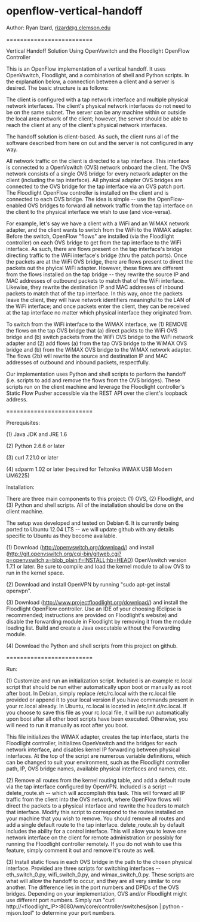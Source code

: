 openflow-vertical-handoff
=========================

Author: Ryan Izard, rizard@g.clemson.edu

=========================

Vertical Handoff Solution Using OpenVswitch and the Floodlight OpenFlow Controller

This is an OpenFlow implementation of a vertical handoff. It uses OpenVswitch, Floodlight, and a combination of shell and Python scripts. In the explanation below, a connection between a client and a server is desired. The basic structure is as follows:

The client is configured with a tap network interface and multiple physical network interfaces. The client's physical network interfaces do not need to be on the same subnet. The server can be any machine within or outside the local area network of the client; however, the server should be able to reach the client at any of the client's physical network interfaces.

The handoff solution is client-based. As such, the client runs all of the software described from here on out and the server is not configured in any way.

All network traffic on the client is directed to a tap interface. This interface is connected to a OpenVswitch (OVS) network onboard the client. The OVS network consists of a single OVS bridge for every network adapter on the client (including the tap interface). All physical adapter OVS bridges are connected to the OVS bridge for the tap interface via an OVS patch port. The Floodlight OpenFlow controller is installed on the client and is connected to each OVS bridge. The idea is simple -- use the OpenFlow-enabled OVS bridges to forward all network traffic from the tap interface on the client to the physical interface we wish to use (and vice-versa).

For example, let's say we have a client with a WiFi and an WiMAX network adapter, and the client wants to switch from the WiFi to the WiMAX adapter. Before the switch, OpenFlow "flows" are installed (via the Floodlight controller) on each OVS bridge to get from the tap interface to the WiFi interface. As such, there are flows present on the tap interface's bridge directing traffic to the WiFi interface's bridge (thru the patch ports). Once the packets are at the WiFi OVS bridge, there are flows present to direct the packets out the phyical WiFi adapter. However, these flows are different from the flows installed on the tap bridge -- they rewrite the source IP and MAC addresses of outbound packets to match that of the WiFi interface. Likewise, they rewrite the destination IP and MAC addresses of inbound packets to match that of the tap interface. In this way, once the packets leave the client, they will have network identifiers meaningful to the LAN of the WiFi interface; and once packets enter the client, they can be received at the tap interface no matter which physical interface they originated from.

To switch from the WiFi interface to the WiMAX interface, we (1) REMOVE the flows on the tap OVS bridge that (a) direct packts to the WiFi OVS bridge and (b) switch packets from the WiFi OVS bridge to the WiFi network adapter and (2) add flows (a) from the tap OVS bridge to the WiMAX OVS bridge and (b) from the WiMAX OVS bridge to the WiMAX network adapter. The flows (2b) will rewrite the source and destination IP and MAC addresses of outbound and inbound packets, respectfully.

Our implementation uses Python and shell scripts to perform the handoff (i.e. scripts to add and remove the flows from the OVS bridges). These scripts run on the client machine and leverage the Floodlight controller's Static Flow Pusher accessible via the REST API over the client's loopback address.

=========================

Prerequisites:

(1) Java JDK and JRE 1.6

(2) Python 2.6.6 or later

(3) curl 7.21.0 or later

(4) sdparm 1.02 or later (required for Teltonika WiMAX USB Modem UM6225)

Installation:

There are three main components to this project: (1) OVS, (2) Floodlight, and (3) Python and shell scripts. All of the installation should be done on the client machine.

The setup was developed and tested on Debian 6. It is currently being ported to Ubuntu 12.04 LTS -- we will update github with any details specific to Ubuntu as they become available.

(1) Download (http://openvswitch.org/download/) and install (http://git.openvswitch.org/cgi-bin/gitweb.cgi?p=openvswitch;a=blob_plain;f=INSTALL;hb=HEAD) OpenVswitch version 1.7.1 or later. Be sure to compile and load the kernel module to allow OVS to run in the kernel space.

(2) Download and install OpenVPN by running "sudo apt-get install openvpn".

(3) Download (http://www.projectfloodlight.org/download/) and install the Floodlight OpenFlow controller. Use an IDE of your choosing (Eclipse is recommended; instructions are provided on Floodlight's website) and disable the forwarding module in Floodlight by removing it from the module loading list. Build and create a Java executable without the Forwarding module.

(4) Download the Python and shell scripts from this project on github.

=========================

Run:

(1) Customize and run an initialization script. Included is an example rc.local script that should be run either automatically upon boot or manually as root after boot. In Debian, simply replace /etc/rc.local with the rc.local file provided or append it to your local version if you have commands present in your rc.local already. In Ubuntu, rc.local is located in /etc/init.d/rc.local. If you choose to save this file as your rc.local file, it will be run automatically upon boot after all other boot scripts have been executed. Otherwise, you will need to run it manually as root after you boot.

This file initializes the WiMAX adapter, creates the tap interface, starts the Floodlight controller, initializes OpenVswitch and the bridges for each network interface, and disables kernel IP forwarding between physical interfaces. At the top of the script are numerous variable definitions, which can be changed to suit your environment, such as the Floodlight controller path, IP, OVS bridge names, available physical interfaces and names, etc.

(2) Remove all routes from the kernel routing table, and add a default route via the tap interface configured by OpenVPN. Included is a script -- delete_route.sh -- which will accomplish this task. This will forward all IP traffic from the client into the OVS network, where OpenFlow flows will direct the packets to a physical interface and rewrite the headers to match that interface. Modify this script to correspond to the routes installed on your machine that you wish to remove. You should remove all routes and add a single default route to the tap interface. delete_route.sh by default includes the ability for a control interface. This will allow you to leave one network interface on the client for remote administration or possibly for running the Floodlight controller remotely. If you do not wish to use this feature, simply comment it out and remove it's route as well.

(3) Install static flows in each OVS bridge in the path to the chosen physical interface. Provided are three scripts for switching interfaces -- eth_switch_0.py, wifi_switch_0.py, and wimax_switch_0.py. These scripts are what will allow the handoff to occur, and they are all very similar to one another. The difference lies in the port numbers and DPIDs of the OVS bridges. Depending on your implementation, OVS and/or Floodlight might use different port numbers. Simply run "curl http://<floodlight_IP>:8080/wm/core/controller/switches/json | python -mjson.tool" to determine your port numbers.


